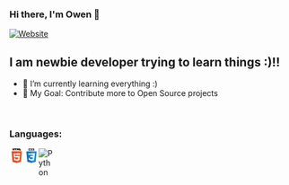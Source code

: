 ### Hi there, I'm Owen 👋

[![Website](https://svgshare.com/i/QsL.svg)](https://www.gamingforecast.com)

## I am newbie developer trying to learn things :)!!

- 🌱 I’m currently learning everything :)
- 🥅 My Goal: Contribute more to Open Source projects


<br />


### Languages:

<img align="left" alt="HTML5" width="26px" src="https://raw.githubusercontent.com/github/explore/80688e429a7d4ef2fca1e82350fe8e3517d3494d/topics/html/html.png" />
<img align="left" alt="CSS3" width="26px" src="https://raw.githubusercontent.com/github/explore/80688e429a7d4ef2fca1e82350fe8e3517d3494d/topics/css/css.png" />
<img align="left" alt="Python" width="26px" src="https://cdn4.iconfinder.com/data/icons/logos-and-brands/512/267_Python_logo-256.png" />
